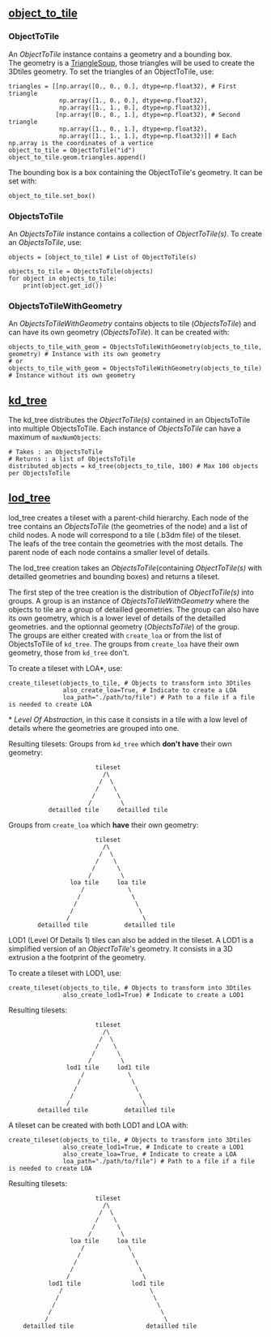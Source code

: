 ## [object_to_tile](Common/object_to_tile.py)
### ObjectToTile
An _ObjectToTile_ instance contains a geometry and a bounding box.  
The geometry is a [TriangleSoup](https://github.com/VCityTeam/py3dtiles/blob/master/py3dtiles/wkb_utils.py), those triangles will be used to create the 3Dtiles geometry.
To set the triangles of an ObjectToTile, use:  
```
triangles = [[np.array([0., 0., 0.], dtype=np.float32), # First triangle
              np.array([1., 0., 0.], dtype=np.float32),
              np.array([1., 1., 0.], dtype=np.float32)],
             [np.array([0., 0., 1.], dtype=np.float32), # Second triangle
              np.array([1., 0., 1.], dtype=np.float32),
              np.array([1., 1., 1.], dtype=np.float32)]] # Each np.array is the coordinates of a vertice
object_to_tile = ObjectToTile("id")
object_to_tile.geom.triangles.append()
```
The bounding box is a box containing the ObjectToTile's geometry. It can be set with:
```
object_to_tile.set_box()
```

### ObjectsToTile
An _ObjectsToTile_ instance contains a collection of _ObjectToTile(s)_. To create an _ObjectsToTile_, use:
```
objects = [object_to_tile] # List of ObjectToTile(s)

objects_to_tile = ObjectsToTile(objects)
for object in objects_to_tile:
    print(object.get_id())
```

### ObjectsToTileWithGeometry
An _ObjectsToTileWithGeometry_ contains objects to tile (_ObjectsToTile_) and can have its own geometry (_ObjectsToTile_).
It can be created with:
```
objects_to_tile_with_geom = ObjectsToTileWithGeometry(objects_to_tile, geometry) # Instance with its own geometry
# or
objects_to_tile_with_geom = ObjectsToTileWithGeometry(objects_to_tile) # Instance without its own geometry
```

## [kd_tree](Common/kd_tree.py)
The kd_tree distributes the _ObjectToTile(s)_ contained in an ObjectsToTile into multiple ObjectsToTile. Each instance of _ObjectsToTile_ can have a maximum of `maxNumObjects`:
```
# Takes : an ObjectsToTile
# Returns : a list of ObjectsToTile
distributed_objects = kd_tree(objects_to_tile, 100) # Max 100 objects per ObjectsToTile
```

## [lod_tree](https://github.com/VCityTeam/py3dtilers/blob/CityTiler_with_LodTree/py3dtilers/Common/lod_tree.py)
lod_tree creates a tileset with a parent-child hierarchy. Each node of the tree contains an _ObjectsToTile_ (the geometries of the node) and a list of child nodes.
A node will correspond to a tile (.b3dm file) of the tileset.  
The leafs of the tree contain the geometries with the most details. The parent node of each node contains a smaller level of details.

The lod_tree creation takes an _ObjectsToTile_(containing _ObjectToTile(s)_ with detailled geometries and bounding boxes) and returns a tileset.

The first step of the tree creation is the distribution of _ObjectToTile(s)_ into groups. A group is an instance of _ObjectsToTileWithGeometry_ where the objects to tile are a group of detailled geometries. The group can also have its own geometry, which is a lower level of details of the detailled geometries.
and the optionnal geometry (_ObjectsToTile_) of the group.  
The groups are either created with `create_loa` or from the list of ObjectsToTile of `kd_tree`. The groups from `create_loa` have their own geometry, those from `kd_tree` don't.

To create a tileset with LOA\*, use:
```
create_tileset(objects_to_tile, # Objects to transform into 3Dtiles
               also_create_loa=True, # Indicate to create a LOA
               loa_path="./path/to/file") # Path to a file if a file is needed to create LOA
```
\* _Level Of Abstraction_, in this case it consists in a tile with a low level of details where the geometries are grouped into one.

Resulting tilesets:
Groups from `kd_tree` which __don't have__ their own geometry:

                            tileset
                              /\
                             /  \
                            /    \
                           /      \
                          /        \
               detailled tile     detailled tile
               
Groups from `create_loa` which __have__ their own geometry:

                            tileset
                              /\
                             /  \
                            /    \
                           /      \
                          /        \
                     loa tile     loa tile
                        /            \  
                       /              \
                      /                \
                     /                  \
                    /                    \
            detailled tile          detailled tile
            
LOD1 (Level Of Details 1) tiles can also be added in the tileset. A LOD1 is a simplified version of an _ObjectToTile_'s geometry.
It consists in a 3D extrusion a the footprint of the geometry.

To create a tileset with LOD1, use:
```
create_tileset(objects_to_tile, # Objects to transform into 3Dtiles
               also_create_lod1=True) # Indicate to create a LOD1
```
Resulting tilesets:

                            tileset
                              /\
                             /  \
                            /    \
                           /      \
                          /        \
                    lod1 tile     lod1 tile
                        /            \  
                       /              \
                      /                \
                     /                  \
                    /                    \
            detailled tile          detailled tile
            
A tileset can be created with both LOD1 and LOA with:
```
create_tileset(objects_to_tile, # Objects to transform into 3Dtiles
               also_create_lod1=True, # Indicate to create a LOD1
               also_create_loa=True, # Indicate to create a LOA
               loa_path="./path/to/file") # Path to a file if a file is needed to create LOA
```
Resulting tilesets:

                            tileset
                              /\
                             /  \
                            /    \
                           /      \
                          /        \
                     loa tile     loa tile
                        /            \
                       /              \
                      /                \
                     /                  \
                    /                    \
               lod1 tile              lod1 tile
                  /                        \  
                 /                          \
                /                            \
               /                              \
              /                                \
        detailled tile                    detailled tile
